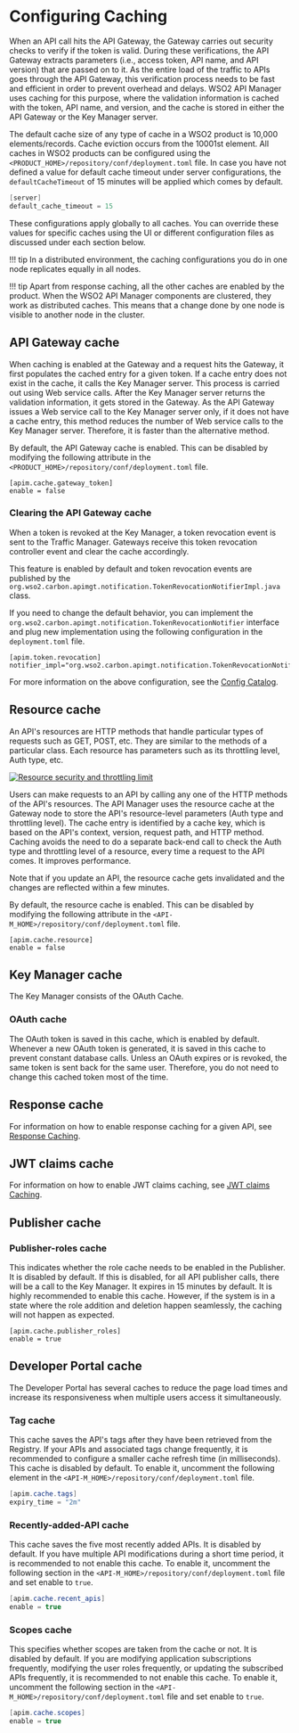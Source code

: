 # Configuring Caching

When an API call hits the API Gateway, the Gateway carries out security checks to verify if the token is valid. During these verifications, the API Gateway extracts parameters (i.e., access token, API name, and API version) that are passed on to it. As the entire load of the traffic to APIs goes through the API Gateway, this verification process needs to be fast and efficient in order to prevent overhead and delays. WSO2 API Manager uses caching for this purpose, where the validation information is cached with the token, API name, and version, and the cache is stored in either the API Gateway or the Key Manager server.

The default cache size of any type of cache in a WSO2 product is 10,000 elements/records. Cache eviction occurs from the 10001st element. All caches in WSO2 products can be configured using the `<PRODUCT_HOME>/repository/conf/deployment.toml` file. In case you have not defined a value for default cache timeout under server configurations, the `defaultCacheTimeout` of 15 minutes will be applied which comes by default.

``` java
[server]
default_cache_timeout = 15
```

These configurations apply globally to all caches. You can override these values for specific caches using the UI or different configuration files as discussed under each section below.

!!! tip
    In a distributed environment, the caching configurations you do in one node replicates equally in all nodes.

!!! tip
    Apart from response caching, all the other caches are enabled by the product. When the WSO2 API Manager components are clustered, they work as distributed caches. This means that a change done by one node is visible to another node in the cluster.


## API Gateway cache

When caching is enabled at the Gateway and a request hits the Gateway, it first populates the cached entry for a given token. If a cache entry does not exist in the cache, it calls the Key Manager server. This process is carried out using Web service calls. After the Key Manager server returns the validation information, it gets stored in the Gateway. As the API Gateway issues a Web service call to the Key Manager server only, if it does not have a cache entry, this method reduces the number of Web service calls to the Key Manager server. Therefore, it is faster than the alternative method.

By default, the API Gateway cache is enabled. This can be disabled by modifying the following attribute in the `<PRODUCT_HOME>/repository/conf/deployment.toml` file.

```
[apim.cache.gateway_token]
enable = false
```

### Clearing the API Gateway cache

When a token is revoked at the Key Manager, a token revocation event is sent to the Traffic Manager. Gateways receive this token revocation controller event and clear the cache accordingly.

This feature is enabled by default and token revocation events are published by the `org.wso2.carbon.apimgt.notification.TokenRevocationNotifierImpl.java` class.

If you need to change the default behavior, you can implement the `org.wso2.carbon.apimgt.notification.TokenRevocationNotifier` interface and plug new implementation using the following configuration in the `deployment.toml` file.

```
[apim.token.revocation]
notifier_impl="org.wso2.carbon.apimgt.notification.TokenRevocationNotifier"
```

For more information on the above configuration, see the [Config Catalog]({{base_path}}/reference/config-catalog/#api-m-token-revocation).

## Resource cache

An API's resources are HTTP methods that handle particular types of requests such as GET, POST, etc. They are similar to the methods of a particular class. Each resource has parameters such as its throttling level, Auth type, etc.

[![Resource security and throttling limit]({{base_path}}/assets/img/administer/resource-security-and-throttling-limit.png)]({{base_path}}/assets/img/administer/resource-security-and-throttling-limit.png)

Users can make requests to an API by calling any one of the HTTP methods of the API's resources. The API Manager uses the resource cache at the Gateway node to store the API's resource-level parameters (Auth type and throttling level). The cache entry is identified by a cache key, which is based on the API's context, version, request path, and HTTP method. Caching avoids the need to do a separate back-end call to check the Auth type and throttling level of a resource, every time a request to the API comes. It improves performance.

Note that if you update an API, the resource cache gets invalidated and the changes are reflected within a few minutes.

By default, the resource cache is enabled.  This can be disabled by modifying the following attribute in the `<API-M_HOME>/repository/conf/deployment.toml` file.

```
[apim.cache.resource]
enable = false
```

## Key Manager cache

The Key Manager consists of the OAuth Cache.

### OAuth cache

The OAuth token is saved in this cache, which is enabled by default. Whenever a new OAuth token is generated, it is saved in this cache to prevent constant database calls. Unless an OAuth expires or is revoked, the same token is sent back for the same user. Therefore, you do not need to change this cached token most of the time.

## Response cache

For information on how to enable response caching for a given API, see [Response Caching]({{base_path}}/deploy-and-publish/deploy-on-gateway/api-gateway/response-caching/).

## JWT claims cache

For information on how to enable JWT claims caching, see [JWT claims Caching]({{base_path}}/deploy-and-publish/deploy-on-gateway/api-gateway/passing-enduser-attributes-to-the-backend-via-api-gateway/#expiry-time-of-the-jwt).

## Publisher cache

### Publisher-roles cache

This indicates whether the role cache needs to be enabled in the Publisher. It is disabled by default. If this is disabled, for all API publisher calls, there will be a call to the Key Manager. It expires in 15 minutes by default. It is highly recommended to enable this cache. However, if the system is in a state where the role addition and deletion happen seamlessly, the caching will not happen as expected.

```
[apim.cache.publisher_roles]
enable = true
```

## Developer Portal cache

The Developer Portal has several caches to reduce the page load times and increase its responsiveness when multiple users access it simultaneously.

### Tag cache

This cache saves the API's tags after they have been retrieved from the Registry. If your APIs and associated tags change frequently, it is recommended to configure a smaller cache refresh time (in milliseconds). This cache is disabled by default. To enable it, uncomment the following element in the `<API-M_HOME>/repository/conf/deployment.toml` file.

``` java
[apim.cache.tags]
expiry_time = "2m"
```

### Recently-added-API cache

This cache saves the five most recently added APIs. It is disabled by default. If you have multiple API modifications during a short time period, it is recommended to not enable this cache. To enable it, uncomment the following section in the `<API-M_HOME>/repository/conf/deployment.toml` file and set enable to `true`.

``` java
[apim.cache.recent_apis]
enable = true
```
    
### Scopes cache

This specifies whether scopes are taken from the cache or not. It is disabled by default. If you are modifying application subscriptions frequently, modifying the user roles frequently, or updating the subscribed APIs frequently, it is recommended to not enable this cache. To enable it, uncomment the following section in the `<API-M_HOME>/repository/conf/deployment.toml` file and set enable to `true`.

``` java
[apim.cache.scopes]
enable = true
```
